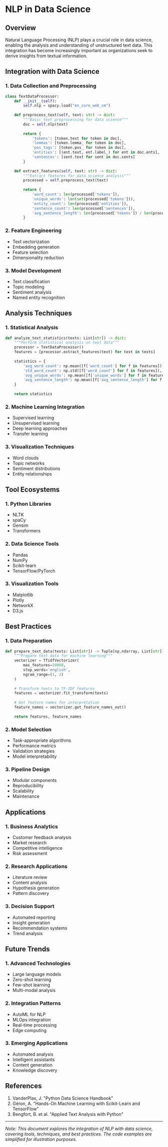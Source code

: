 # NLP in Data Science

## Overview
Natural Language Processing (NLP) plays a crucial role in data science, enabling the analysis and understanding of unstructured text data. This integration has become increasingly important as organizations seek to derive insights from textual information.

## Integration with Data Science

### 1. Data Collection and Preprocessing
```python
class TextDataProcessor:
    def __init__(self):
        self.nlp = spacy.load("en_core_web_sm")
        
    def preprocess_text(self, text: str) -> dict:
        """Basic text preprocessing for data science"""
        doc = self.nlp(text)
        
        return {
            'tokens': [token.text for token in doc],
            'lemmas': [token.lemma_ for token in doc],
            'pos_tags': [token.pos_ for token in doc],
            'entities': [(ent.text, ent.label_) for ent in doc.ents],
            'sentences': [sent.text for sent in doc.sents]
        }
    
    def extract_features(self, text: str) -> dict:
        """Extract features for data science analysis"""
        processed = self.preprocess_text(text)
        
        return {
            'word_count': len(processed['tokens']),
            'unique_words': len(set(processed['tokens'])),
            'entity_count': len(processed['entities']),
            'sentence_count': len(processed['sentences']),
            'avg_sentence_length': len(processed['tokens']) / len(processed['sentences'])
        }
```

### 2. Feature Engineering
- Text vectorization
- Embedding generation
- Feature selection
- Dimensionality reduction

### 3. Model Development
- Text classification
- Topic modeling
- Sentiment analysis
- Named entity recognition

## Analysis Techniques

### 1. Statistical Analysis
```python
def analyze_text_statistics(texts: List[str]) -> dict:
    """Perform statistical analysis on text data"""
    processor = TextDataProcessor()
    features = [processor.extract_features(text) for text in texts]
    
    statistics = {
        'avg_word_count': np.mean([f['word_count'] for f in features]),
        'std_word_count': np.std([f['word_count'] for f in features]),
        'avg_unique_words': np.mean([f['unique_words'] for f in features]),
        'avg_sentence_length': np.mean([f['avg_sentence_length'] for f in features])
    }
    
    return statistics
```

### 2. Machine Learning Integration
- Supervised learning
- Unsupervised learning
- Deep learning approaches
- Transfer learning

### 3. Visualization Techniques
- Word clouds
- Topic networks
- Sentiment distributions
- Entity relationships

## Tool Ecosystems

### 1. Python Libraries
- NLTK
- spaCy
- Gensim
- Transformers

### 2. Data Science Tools
- Pandas
- NumPy
- Scikit-learn
- TensorFlow/PyTorch

### 3. Visualization Tools
- Matplotlib
- Plotly
- NetworkX
- D3.js

## Best Practices

### 1. Data Preparation
```python
def prepare_text_data(texts: List[str]) -> Tuple[np.ndarray, List[str]]:
    """Prepare text data for machine learning"""
    vectorizer = TfidfVectorizer(
        max_features=10000,
        stop_words='english',
        ngram_range=(1, 2)
    )
    
    # Transform texts to TF-IDF features
    features = vectorizer.fit_transform(texts)
    
    # Get feature names for interpretation
    feature_names = vectorizer.get_feature_names_out()
    
    return features, feature_names
```

### 2. Model Selection
- Task-appropriate algorithms
- Performance metrics
- Validation strategies
- Model interpretability

### 3. Pipeline Design
- Modular components
- Reproducibility
- Scalability
- Maintenance

## Applications

### 1. Business Analytics
- Customer feedback analysis
- Market research
- Competitive intelligence
- Risk assessment

### 2. Research Applications
- Literature review
- Content analysis
- Hypothesis generation
- Pattern discovery

### 3. Decision Support
- Automated reporting
- Insight generation
- Recommendation systems
- Trend analysis

## Future Trends

### 1. Advanced Technologies
- Large language models
- Zero-shot learning
- Few-shot learning
- Multi-modal analysis

### 2. Integration Patterns
- AutoML for NLP
- MLOps integration
- Real-time processing
- Edge computing

### 3. Emerging Applications
- Automated analysis
- Intelligent assistants
- Content generation
- Knowledge discovery

## References
1. VanderPlas, J. "Python Data Science Handbook"
2. Géron, A. "Hands-On Machine Learning with Scikit-Learn and TensorFlow"
3. Bengfort, B. et al. "Applied Text Analysis with Python"

---
*Note: This document explores the integration of NLP with data science, covering tools, techniques, and best practices. The code examples are simplified for illustration purposes.* 